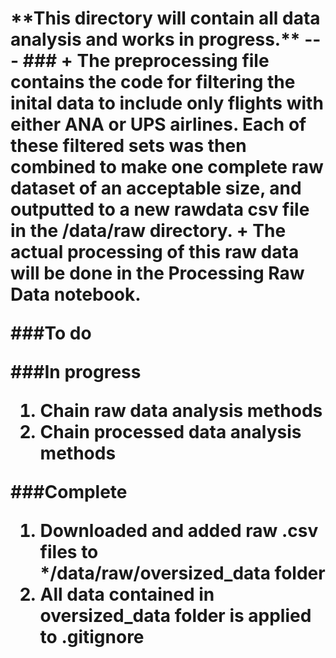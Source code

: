 <h1>**This directory will contain all data analysis and works in progress.**
---
###
+ The preprocessing file contains the code for filtering the inital data to include only flights with either ANA or UPS airlines. Each of these filtered sets was then combined to make one complete raw dataset of an acceptable size, and outputted to a new rawdata csv file in the /data/raw directory.
+ The actual processing of this raw data will be done in the Processing Raw Data notebook.

###To do

###In progress
1. Chain raw data analysis methods
1. Chain processed data analysis methods

###Complete 
1. Downloaded and added raw .csv files to */data/raw/oversized_data folder 
1. All data contained in oversized_data folder is applied to .gitignore 

